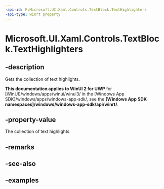 ```yaml
---
-api-id: P:Microsoft.UI.Xaml.Controls.TextBlock.TextHighlighters
-api-type: winrt property
---
```


<!-- Property syntax.
public IVector<TextHighlighter> TextHighlighters { get; }
-->

# Microsoft.UI.Xaml.Controls.TextBlock.TextHighlighters

## -description

Gets the collection of text highlights. 

**This documentation applies to WinUI 2 for UWP** for [WinUI]/windows/apps/winui/winui3/ in the [Windows App SDK]/windows/apps/windows-app-sdk/, see the **[Windows App SDK namespaces]/windows/windows-app-sdk/api/winrt/**.

## -property-value

The collection of text highlights. 

## -remarks

## -see-also

## -examples

